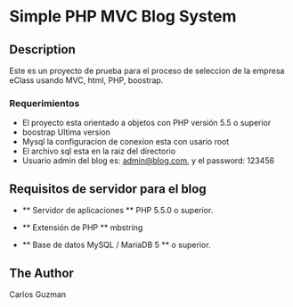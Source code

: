 # Simple PHP MVC Blog System


## Description

Este es un proyecto de prueba para el proceso de seleccion de la empresa eClass usando MVC, html, PHP, boostrap.


### Requerimientos

* El proyecto esta orientado a objetos con PHP versión 5.5 o superior
* boostrap Ultima version
* Mysql la configuracion de conexion esta con usario root
* El archivo sql esta en la raiz del directorio
* Usuario admin del blog es: admin@blog.com, y el password: 123456



## Requisitos de servidor para el blog

* ** Servidor de aplicaciones ** PHP 5.5.0 o superior.

* ** Extensión de PHP ** mbstring

* ** Base de datos MySQL / MariaDB 5 ** o superior.


## The Author

Carlos Guzman
